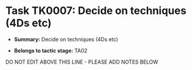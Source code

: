 # Task TK0007: Decide on techniques (4Ds etc)

* **Summary:** Decide on techniques (4Ds etc)

* **Belongs to tactic stage:** TA02

DO NOT EDIT ABOVE THIS LINE - PLEASE ADD NOTES BELOW